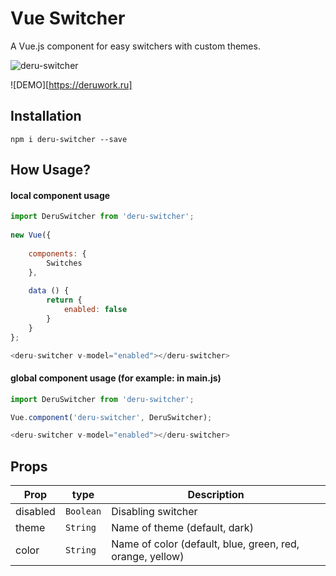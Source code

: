 # Vue Switcher

A Vue.js component for easy switchers with custom themes.

![deru-switcher](https://a.radikal.ru/a24/2111/34/00efc8d91ca1.jpg)

![DEMO][https://deruwork.ru]
## Installation

```
npm i deru-switcher --save
```

## How Usage?

#### local component usage
```javascript
import DeruSwitcher from 'deru-switcher';  
  
new Vue({
 
    components: {
        Switches
    },
 
    data () {
        return {
            enabled: false
        }
    }
};
```

```javascript
<deru-switcher v-model="enabled"></deru-switcher>
```

#### global component usage (for example: in main.js)
```javascript
import DeruSwitcher from 'deru-switcher';

Vue.component('deru-switcher', DeruSwitcher);
```

```javascript
<deru-switcher v-model="enabled"></deru-switcher>
```

## Props

| Prop | type | Description |
| ---- | ------------| ---- |
| disabled | `Boolean` | Disabling switcher |
| theme | `String` | Name of theme (default, dark) |
| color | `String` | Name of color (default, blue, green, red, orange, yellow) |